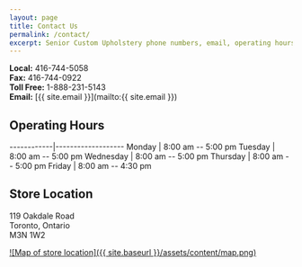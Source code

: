 ```yaml
---
layout: page
title: Contact Us
permalink: /contact/
excerpt: Senior Custom Upholstery phone numbers, email, operating hours and address information.
---
```

<div class="grid">

<div class="col-1-2">

**Local:** 416-744-5058  
**Fax:** 416-744-0922  
**Toll Free:** 1-888-231-5143  
**Email:** [{{ site.email }}](mailto:{{ site.email }})

## Operating Hours

------------|-------------------
Monday		| 8:00 am -- 5:00 pm
Tuesday		| 8:00 am -- 5:00 pm
Wednesday	| 8:00 am -- 5:00 pm
Thursday	| 8:00 am -- 5:00 pm
Friday		| 8:00 am -- 4:30 pm

## Store Location
119 Oakdale Road  
Toronto, Ontario  
M3N 1W2

</div>

<div class="col-1-2">
<a href="https://goo.gl/maps/Um0YY" target="_blank">![Map of store location]({{ site.baseurl }}/assets/content/map.png)</a>
</div>

</div>
